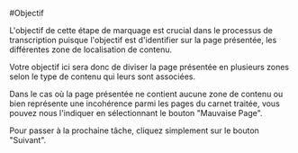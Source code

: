 #Objectif

L'objectif de cette étape de marquage est crucial dans le processus de transcription puisque l'objectif est d'identifier sur la page présentée, les différentes zone de localisation de contenu.

Votre objectif ici sera donc de diviser la page présentée en plusieurs zones selon le type de contenu qui leurs sont associées.

Dans le cas où la page présentée ne contient aucune zone de contenu ou bien représente une incohérence parmi les pages du carnet traitée, vous pouvez nous l'indiquer en sélectionnant le bouton "Mauvaise Page".

Pour passer à la prochaine tâche, cliquez simplement sur le bouton "Suivant".

